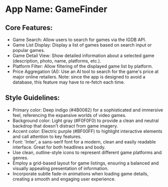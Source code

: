 # **App Name**: GameFinder

## Core Features:

- Game Search: Allow users to search for games via the IGDB API.
- Game List Display: Display a list of games based on search input or popular games.
- Game Detail View: Show detailed information about a selected game (description, photo, name, platforms, etc.).
- Platform Filter: Allow filtering of the displayed game list by platform.
- Price Aggregation (AI): Use an AI tool to search for the game's price at major online retailers. Note: since the app is designed to avoid a database, this feature may have to re-fetch each time.

## Style Guidelines:

- Primary color: Deep indigo (#4B0082) for a sophisticated and immersive feel, referencing the expansive worlds of video games.
- Background color: Light gray (#F0F0F0) to provide a clean and neutral backdrop that doesn't distract from game imagery.
- Accent color: Electric purple (#BF00FF) to highlight interactive elements and call attention to key features.
- Font: 'Inter', a sans-serif font for a modern, clean and easily readable interface. Great for both headlines and body.
- Use clean, outline-style icons to represent different game platforms and genres.
- Employ a grid-based layout for game listings, ensuring a balanced and visually appealing presentation of information.
- Incorporate subtle fade-in animations when loading game details, creating a smooth and engaging user experience.